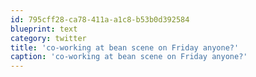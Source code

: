 ```yaml
---
id: 795cff28-ca78-411a-a1c8-b53b0d392584
blueprint: text
category: twitter
title: 'co-working at bean scene on Friday anyone?'
caption: 'co-working at bean scene on Friday anyone?'
---
```

